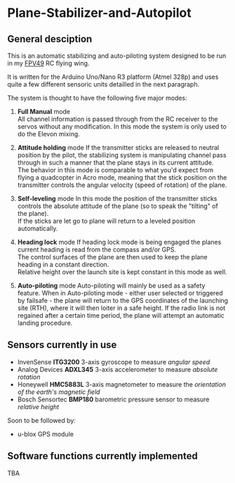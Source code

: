 # Plane-Stabilizer-and-Autopilot

## General desciption

This is an automatic stabilizing and auto-piloting system designed to be run in my [FPV49](http://fpv.no/vbulletin/showthread.php/2390-FPV49-Scratch-built-FPV-KFm-Airfoil#2) RC flying wing.

It is written for the Arduino Uno/Nano R3 platform (Atmel 328p) and uses quite a few different sensoric units detailled in the next paragraph.

The system is thought to have the following five major modes:

1. **Full Manual** mode  
 All channel information is passed through from the RC receiver to the servos without any modification. In this mode the system is only used to do the Elevon mixing.

2. **Attitude holding** mode
 If the transmitter sticks are released to neutral position by the pilot, the stabilizing system is manipulating channel pass through in such a manner that the plane stays in its current attitude.  
 The behavior in this mode is comparable to what you'd expect from flying a quadcopter in Acro mode, meaning that the stick position on the transmitter controls the angular velocity (speed of rotation) of the plane.

3. **Self-leveling** mode
 In this mode the position of the transmitter sticks controls the absolute attitude of the plane (so to speak the "tilting" of the plane).  
 If the sticks are let go to plane will return to a leveled position automatically.

4. **Heading lock** mode
 If heading lock mode is being engaged the planes current heading is read from the compass and/or GPS.  
 The control surfaces of the plane are then used to keep the plane heading in a constant direction.  
 Relative height over the launch site is kept constant in this mode as well.

5. **Auto-piloting** mode
 Auto-piloting will mainly be used as a safety feature.
 When in Auto-piloting mode - either user selected or triggered by failsafe - the plane will return to the GPS coordinates of the launching site (RTH), where it will then loiter in a safe height. If the radio link is not regained after a certain time period, the plane will attempt an automatic landing procedure.

## Sensors currently in use


* InvenSense **ITG3200** 3-axis gyroscope to measure _angular speed_  
* Analog Devices **ADXL345** 3-axis accelerometer to measure _absolute rotation_  
* Honeywell **HMC5883L** 3-axis magnetometer to measure the _orientation of the earth's magnetic field_  
* Bosch Sensortec **BMP180** barometric pressure sensor to measure _relative height_

Soon to be followed by:  
* u-blox GPS module


## Software functions currently implemented

TBA
